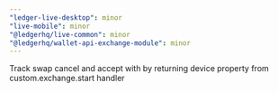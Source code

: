 ```yaml
---
"ledger-live-desktop": minor
"live-mobile": minor
"@ledgerhq/live-common": minor
"@ledgerhq/wallet-api-exchange-module": minor
---
```


Track swap cancel and accept with by returning device property from custom.exchange.start handler
